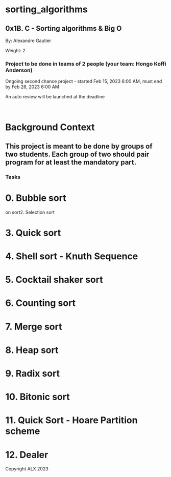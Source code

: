 <h1> sorting_algorithms</h1>
<h2>0x1B. C - Sorting algorithms &amp; Big O</h2>
<p> By: Alexandre Gautier</p>
 <p>Weight: 2</p>
 <h3>Project to be done in teams of 2 people (your team: Hongo Koffi Anderson)</h3>
<p> Ongoing second chance project - started Feb 15, 2023 6:00 AM, must end by Feb 26, 2023 6:00 AM</p>
<p> An auto review will be launched at the deadline</p><br/>
 
<h1> Background Context</h1>
<h2>This project is meant to be done by groups of two students. Each group of two should pair program for at least the mandatory part.</h2>
<h3>Tasks</h3>
<h1>0. Bubble sort</h1>
<h1Inserti>on sort</h1
<h1>2. Selection sort</h1>
<h1> 3. Quick sort</h1>
<h1>4. Shell sort - Knuth Sequence </h1>
<h1> 5. Cocktail shaker sort</h1>
<h1>6. Counting sort </h1>
<h1>7. Merge sort </h1>
<h1>8. Heap sort </h1>
<h1> 9. Radix sort</h1>
<h1>10. Bitonic sort </h1>
<h1> 11. Quick Sort - Hoare Partition scheme</h1>
<h1>12. Dealer </h1>

<p>Copyright ALX 2023</p>
